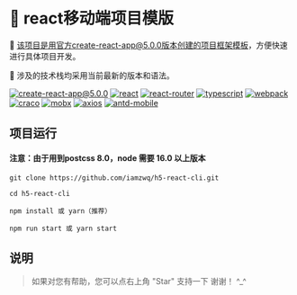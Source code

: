 # 🌈 react移动端项目模版

🚀 该项目是用官方create-react-app@5.0.0版本创建的项目框架模板，方便快速进行具体项目开发。

🚀 涉及的技术栈均采用当前最新的版本和语法。

[![create-react-app@5.0.0](https://img.shields.io/badge/create--react--app-5.0.0-green)](https://github.com/facebook/create-react-app/releases/tag/v5.0.0) [![react](https://img.shields.io/badge/react-17.0.2-green)](https://github.com/facebook/react) [![react-router](https://img.shields.io/badge/react--router-6.2.1-green)](https://github.com/remix-run/react-router) [![typescript](https://img.shields.io/badge/typescript-4.5.4-green)](https://www.typescriptlang.org/) [![webpack](https://img.shields.io/badge/webpack-5.65.0-green)](https://webpack.js.org/) [![craco](https://img.shields.io/badge/craco-6.4.3-green)](https://github.com/gsoft-inc/craco) [![mobx](https://img.shields.io/badge/mobx-6.3.10-green)](https://mobx.js.org/README.html) [![axios](https://img.shields.io/badge/axios-0.24.0-green)](https://www.axios-http.cn/) [![antd-mobile](https://img.shields.io/badge/antd--mobile-5.0.0--rc.12-green)](https://mobile.ant.design/)


## 项目运行
#### 注意：由于用到postcss 8.0，node 需要 16.0 以上版本

```
git clone https://github.com/iamzwq/h5-react-cli.git

cd h5-react-cli

npm install 或 yarn（推荐）

npm run start 或 yarn start
```

## 说明

>  如果对您有帮助，您可以点右上角 "Star" 支持一下 谢谢！ ^_^
